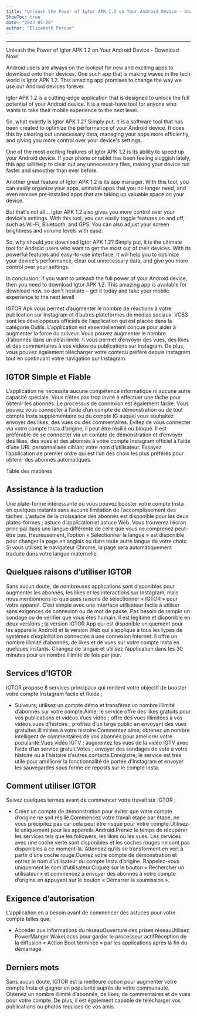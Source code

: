 ```yaml
---
title: "Unleash the Power of Igtor APK 1.2 on Your Android Device - Download Now!"
ShowToc: true 
date: "2023-05-28"
author: "Elizabeth Perdue"
---
```

*****
Unleash the Power of Igtor APK 1.2 on Your Android Device - Download Now!

Android users are always on the lookout for new and exciting apps to download onto their devices. One such app that is making waves in the tech world is Igtor APK 1.2. This amazing app promises to change the way we use our Android devices forever.

Igtor APK 1.2 is a cutting-edge application that is designed to unlock the full potential of your Android device. It is a must-have tool for anyone who wants to take their mobile experience to the next level.

So, what exactly is Igtor APK 1.2? Simply put, it is a software tool that has been created to optimize the performance of your Android device. It does this by clearing out unnecessary data, managing your apps more efficiently, and giving you more control over your device's settings.

One of the most exciting features of Igtor APK 1.2 is its ability to speed up your Android device. If your phone or tablet has been feeling sluggish lately, this app will help to clear out any unnecessary files, making your device run faster and smoother than ever before.

Another great feature of Igtor APK 1.2 is its app manager. With this tool, you can easily organize your apps, uninstall apps that you no longer need, and even remove pre-installed apps that are taking up valuable space on your device.

But that's not all... Igtor APK 1.2 also gives you more control over your device's settings. With this tool, you can easily toggle features on and off, such as Wi-Fi, Bluetooth, and GPS. You can also adjust your screen brightness and volume levels with ease.

So, why should you download Igtor APK 1.2? Simply put, it is the ultimate tool for Android users who want to get the most out of their devices. With its powerful features and easy-to-use interface, it will help you to optimize your device's performance, clear out unnecessary data, and give you more control over your settings.

In conclusion, if you want to unleash the full power of your Android device, then you need to download Igtor APK 1.2. This amazing app is available for download now, so don't hesitate – get it today and take your mobile experience to the next level!


IGTOR Apk vous permet d’augmenter le nombre de réactions à votre publication sur Instagram et d’autres plateformes de médias sociaux. VCS3 sont les développeurs officiels de l’application qui est placée dans la catégorie Outils. L’application est essentiellement conçue pour aider à augmenter la force du suiveur. Vous pouvez augmenter le nombre d’abonnés dans un délai limité. Il vous permet d’envoyer des vues, des likes et des commentaires à vos vidéos ou publications sur Instagram. De plus, vous pouvez également télécharger votre contenu préféré depuis Instagram tout en continuant votre navigation sur Instagram.
 
## IGTOR Simple et Fiable
 
L’application ne nécessite aucune compétence informatique ni aucune autre capacité spéciale. Vous n’êtes pas trop invité à effectuer une tâche pour obtenir les abonnés. Le processus de connexion est également facile. Vous pouvez vous connecter à l’aide d’un compte de démonstration ou de tout compte Insta supplémentaire ou du compte IG auquel vous souhaitez envoyer des likes, des vues ou des commentaires. Évitez de vous connecter via votre compte Insta d’origine, il peut être résilié ou bloqué. Il est préférable de se connecter via un compte de démonstration et d’envoyer des likes, des vues et des abonnés à votre compte Instagram officiel à l’aide d’une URL personnalisée ciblant votre nom d’utilisateur. Essayez l’application de premier ordre qui est l’un des choix les plus préférés pour obtenir des abonnés automatiques.
 
Table des matières
 
## Assistance à la traduction
 
Une plate-forme intéressante où vous pouvez booster votre compte Insta en quelques instants sans aucune limitation de l’accomplissement des tâches. L’astuce de la croissance des abonnés est disponible pour les deux plates-formes ; astuce d’application et astuce Web. Vous trouverez l’écran principal dans une langue différente de celle que vous ne comprenez peut-être pas. Heureusement, l’option « Sélectionner la langue » est disponible pour changer la page en anglais ou dans toute autre langue de votre choix. Si vous utilisez le navigateur Chrome, la page sera automatiquement traduite dans votre langue maternelle.
 
## Quelques raisons d’utiliser IGTOR
 
Sans aucun doute, de nombreuses applications sont disponibles pour augmenter les abonnés, les likes et les interactions sur Instagram, mais nous mentionnons ici quelques raisons de sélectionner « IGTOR » pour votre appareil. C’est simple avec une interface utilisateur facile à utiliser sans exigences de connexion ou de mot de passe. Pas besoin de remplir un sondage ou de vérifier que vous êtes humain. Il est légitime et disponible en deux versions ; la version IGTOR App qui est disponible uniquement pour les appareils Android et la version Web qui s’applique à tous les types de systèmes d’exploitation connectés à une connexion Internet. Il offre un nombre illimité d’abonnés, de likes et de vues sur votre compte Insta en quelques instants. Changez de langue et utilisez l’application dans les 30 minutes pour un nombre illimité de fois par jour.
 
## Services d’IGTOR
 
IGTOR propose 8 services principaux qui rendent votre objectif de booster votre compte Instagram facile et fluide ;
 
- Suiveurs; utilisez un compte démo et transférez un nombre illimité d’abonnés sur votre compte.Aime; le service offre des likes gratuits pour vos publications et vidéos.Vues vidéo ; offre des vues illimitées à vos vidéos.vues d’histoire ; profitez d’un large public en envoyant des vues gratuites illimitées à votre histoire.Commentez aime; obtenez un nombre intelligent de commentaires de vos abonnés pour améliorer votre popularité.Vues vidéo IGTV ; augmentez les vues de la vidéo IGTV avec l’aide d’un service gratuit.Votes ; envoyer des sondages de vote à votre histoire ou à l’histoire d’autres contacts.Enregistre; le service est très utile pour améliorer la fonctionnalité de portée d’Instagram et envoyer les sauvegardes sous forme de reposts sur le compte Insta.

 
## Comment utiliser IGTOR
 
Suivez quelques termes avant de commencer votre travail sur IGTOR ;
 
- Créez un compte de démonstration pour éviter que votre compte d’origine ne soit résilié.Commencez votre travail étape par étape, ne vous précipitez pas car cela peut être risqué pour votre compte.Utilisez-le uniquement pour les appareils Android.Prenez le temps de récupérer les services tels que les followers, les likes ou les vues. Les services avec une coche verte sont disponibles et les coches rouges ne sont pas disponibles à ce moment-là. Attendez qu’ils se transforment en vert à partir d’une coche rouge.Ouvrez votre compte de démonstration et entrez le nom d’utilisateur du compte Insta d’origine. Rappelez-vous uniquement le nom d’utilisateur.Cliquez sur le bouton « Rechercher un utilisateur » et commencez à envoyer des abonnés à votre compte d’origine en appuyant sur le bouton « Démarrer la soumission ».

 
## Exigence d’autorisation
 
L’application en a besoin avant de commencer des astuces pour votre compte telles que;
 
- Accéder aux informations du réseauOuverture des prises réseauUtilisez PowerManger WakeLocks pour garder le processeur actifRéception de la diffusion « Action Boot terminée » par les applications après la fin du démarrage.

 
## Derniers mots
 
Sans aucun doute, IGTOR est la meilleure option pour augmenter votre compte Insta et gagner en popularité auprès de votre communauté. Obtenez un nombre illimité d’abonnés, de likes, de commentaires et de vues pour votre compte. De plus, il est également capable de télécharger vos publications ou photos requises de vos amis.



